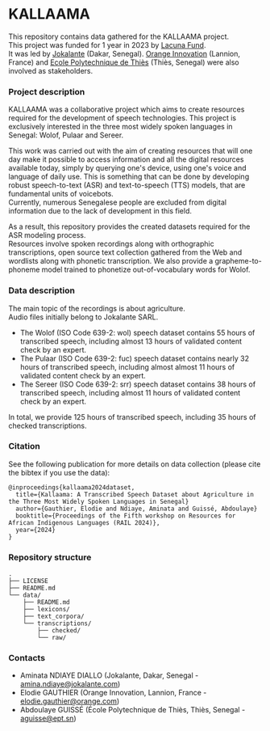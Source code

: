 # KALLAAMA

This repository contains data gathered for the KALLAAMA project.    
This project was funded for 1 year in 2023 by [Lacuna Fund](https://lacunafund.org/).    
It was led by [Jokalante](https://jokalante.com/) (Dakar, Senegal). [Orange Innovation](https://www.orange.com/) (Lannion, France) and [Ecole Polytechnique de Thiès](https://ept.sn/) (Thiès, Senegal) were also involved as stakeholders.    

### Project description 
KALLAAMA was a collaborative project which aims to create resources required for the development of speech technologies. This project is exclusively interested in the three most widely spoken languages in Senegal: Wolof, Pulaar and Sereer.    

This work was carried out with the aim of creating resources that will one day make it possible to access information and all the digital resources available today, simply by querying one's device, using one's voice and language of daily use. This is something that can be done by developing robust speech-to-text (ASR) and text-to-speech (TTS) models, that are fundamental units of voicebots.     
Currently, numerous Senegalese people are excluded from digital information due to the lack of development in this field.    

As a result, this repository provides the created datasets required for the ASR modeling process.    
Resources involve spoken recordings along with orthographic transcriptions, open source text collection gathered from the Web and wordlists along with phonetic transcription. We also provide a grapheme-to-phoneme model trained to phonetize out-of-vocabulary words for Wolof.    

### Data description
The main topic of the recordings is about agriculture.   
Audio files initially belong to Jokalante SARL.     
- The Wolof (ISO Code 639-2: wol) speech dataset contains 55 hours of transcribed speech, including almost 13 hours of validated content check by an expert.    
- The Pulaar (ISO Code 639-2: fuc) speech dataset contains nearly 32 hours of transcribed speech, including almost almost 11 hours of validated content check by an expert.    
- The Sereer (ISO Code 639-2: srr) speech dataset contains 38 hours of transcribed speech, including almost 11 hours of validated content check by an expert.    

In total, we provide 125 hours of transcribed speech, including 35 hours of checked transcriptions.    

### Citation
See the following publication for more details on data collection (please cite the bibtex if you use the data):    
```
@inproceedings{kallaama2024dataset,    
  title={Kallaama: A Transcribed Speech Dataset about Agriculture in the Three Most Widely Spoken Languages in Senegal}    
  author={Gauthier, Elodie and Ndiaye, Aminata and Guissé, Abdoulaye}    
  booktitle={Proceedings of the Fifth workshop on Resources for African Indigenous Languages (RAIL 2024)},    
  year={2024}    
}  
```  

### Repository structure

    .    
    ├── LICENSE    
    ├── README.md    
    └── data/    
        ├── README.md    
        ├── lexicons/    
        ├── text_corpora/    
        └── transcriptions/    
            ├── checked/    
            └── raw/    


### Contacts
- Aminata NDIAYE DIALLO (Jokalante, Dakar, Senegal - amina.ndiaye@jokalante.com)
- Elodie GAUTHIER (Orange Innovation, Lannion, France - elodie.gauthier@orange.com)
- Abdoulaye GUISSÉ (École Polytechnique de Thiès, Thiès, Senegal - aguisse@ept.sn)


